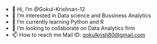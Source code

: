 - 👋 Hi, I’m @Gokul-Krishnan-12
- 👀 I’m interested in Data science and Bussiness Analytics
- 🌱 I’m currently learning Python and R
- 💞️ I’m looking to collaborate on Data Analytics firm
- 📫 How to reach me 
      Mail ID: gokulkrish80@gmail.com

<!---
Gokul-Krishnan-12/Gokul-Krishnan-12 is a ✨ special ✨ repository because its `README.md` (this file) appears on your GitHub profile.
You can click the Preview link to take a look at your changes.
--->
